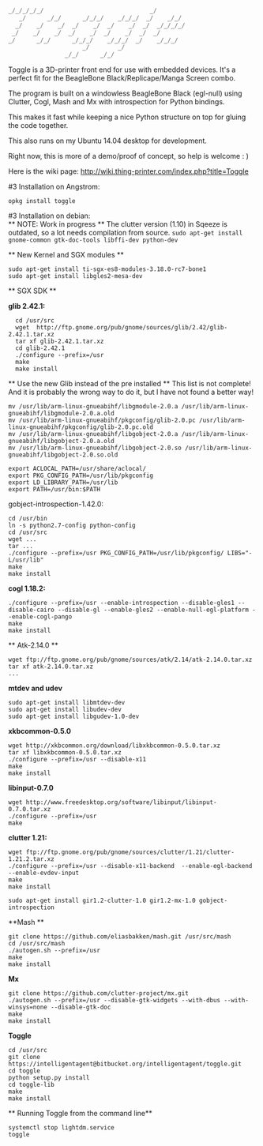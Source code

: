 ```python
_/_/_/_/_/                              _/         
   _/      _/_/      _/_/_/    _/_/_/  _/    _/_/     
  _/    _/    _/  _/    _/  _/    _/  _/  _/_/_/_/    
 _/    _/    _/  _/    _/  _/    _/  _/  _/            
_/      _/_/      _/_/_/    _/_/_/  _/    _/_/_/         
                     _/        _/                               
                _/_/      _/_/                                  
```

Toggle is a 3D-printer front end for use with embedded devices. 
It's a perfect fit for the BeagleBone Black/Replicape/Manga Screen combo.

The program is built on a windowless BeagleBone Black (egl-null) using Clutter, 
Cogl, Mash and Mx with introspection for Python bindings. 

This makes it fast while keeping a nice Python structure on top for gluing the 
code together. 

This also runs on my Ubuntu 14.04 desktop for development. 

Right now, this is more of a demo/proof of concept, so help is welcome : )

Here is the wiki page: http://wiki.thing-printer.com/index.php?title=Toggle

#3 Installation on Angstrom:  
```
opkg install toggle
```

#3 Installation on debian:  
** NOTE: Work in progress **
The clutter version (1.10) in Sqeeze is outdated, so a lot needs compilation from source. 
```sudo apt-get install gnome-common gtk-doc-tools libffi-dev python-dev```

** New Kernel and SGX modules **
```
sudo apt-get install ti-sgx-es8-modules-3.18.0-rc7-bone1
sudo apt-get install libgles2-mesa-dev
```

** SGX SDK **


**glib 2.42.1:**
```
  cd /usr/src
  wget  http://ftp.gnome.org/pub/gnome/sources/glib/2.42/glib-2.42.1.tar.xz
  tar xf glib-2.42.1.tar.xz
  cd glib-2.42.1
  ./configure --prefix=/usr
  make
  make install
```
** Use the new Glib instead of the pre installed **
This list is not complete! And it is probably the wrong way to do it, but I have not found a better way!
```
mv /usr/lib/arm-linux-gnueabihf/libgmodule-2.0.a /usr/lib/arm-linux-gnueabihf/libgmodule-2.0.a.old
mv /usr/lib/arm-linux-gnueabihf/pkgconfig/glib-2.0.pc /usr/lib/arm-linux-gnueabihf/pkgconfig/glib-2.0.pc.old
mv /usr/lib/arm-linux-gnueabihf/libgobject-2.0.a /usr/lib/arm-linux-gnueabihf/libgobject-2.0.a.old
mv /usr/lib/arm-linux-gnueabihf/libgobject-2.0.so /usr/lib/arm-linux-gnueabihf/libgobject-2.0.so.old

export ACLOCAL_PATH=/usr/share/aclocal/
export PKG_CONFIG_PATH=/usr/lib/pkgconfig
export LD_LIBRARY_PATH=/usr/lib
export PATH=/usr/bin:$PATH
```

gobject-introspection-1.42.0:
```
cd /usr/bin
ln -s python2.7-config python-config
cd /usr/src
wget ...
tar ...
./configure --prefix=/usr PKG_CONFIG_PATH=/usr/lib/pkgconfig/ LIBS="-L/usr/lib"
make
make install 
```

**cogl 1.18.2:**
```
./configure --prefix=/usr --enable-introspection --disable-gles1 --disable-cairo --disable-gl --enable-gles2 --enable-null-egl-platform --enable-cogl-pango
make 
make install 
```

** Atk-2.14.0 **
```
wget ftp://ftp.gnome.org/pub/gnome/sources/atk/2.14/atk-2.14.0.tar.xz
tar xf atk-2.14.0.tar.xz
...
```
**mtdev and udev**
```
sudo apt-get install libmtdev-dev
sudo apt-get install libudev-dev
sudo apt-get install libgudev-1.0-dev
```

**xkbcommon-0.5.0**
```
wget http://xkbcommon.org/download/libxkbcommon-0.5.0.tar.xz
tar xf libxkbcommon-0.5.0.tar.xz
./configure --prefix=/usr --disable-x11
make
make install
```

**libinput-0.7.0**
```
wget http://www.freedesktop.org/software/libinput/libinput-0.7.0.tar.xz
./configure --prefix=/usr
make
```

**clutter 1.21:**
```
wget ftp://ftp.gnome.org/pub/gnome/sources/clutter/1.21/clutter-1.21.2.tar.xz
./configure --prefix=/usr --disable-x11-backend  --enable-egl-backend --enable-evdev-input
make 
make install
```
```
sudo apt-get install gir1.2-clutter-1.0 gir1.2-mx-1.0 gobject-introspection
```

**Mash **
```
git clone https://github.com/eliasbakken/mash.git /usr/src/mash
cd /usr/src/mash
./autogen.sh --prefix=/usr
make
make install
```

**Mx**
```
git clone https://github.com/clutter-project/mx.git
./autogen.sh --prefix=/usr --disable-gtk-widgets --with-dbus --with-winsys=none --disable-gtk-doc
make
make install
```

**Toggle**
```
cd /usr/src
git clone https://intelligentagent@bitbucket.org/intelligentagent/toggle.git
cd toggle
python setup.py install 
cd toggle-lib
make 
make install
```
** Running Toggle from the command line**
```
systemctl stop lightdm.service
toggle
```
